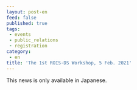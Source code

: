 ```yaml
---
layout: post-en
feed: false
published: true
tags:
 - events
 - public_relations
 - registration
category:
 - en
title: 'The 1st ROIS-DS Workshop, 5 Feb. 2021'
---
```


This news is only available in Japanese.
